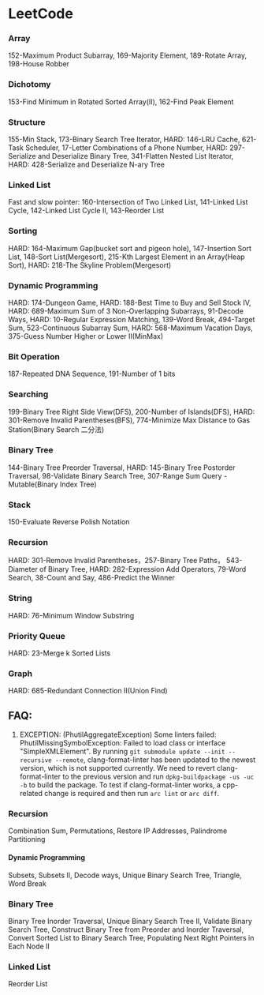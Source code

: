 # LeetCode
### Array
152-Maximum Product Subarray, 169-Majority Element, 189-Rotate Array, 198-House Robber
### Dichotomy
153-Find Minimum in Rotated Sorted Array(II), 162-Find Peak Element
### Structure
155-Min Stack, 173-Binary Search Tree Iterator, HARD: 146-LRU Cache, 621-Task Scheduler, 17-Letter Combinations of a Phone Number, HARD: 297-Serialize and Deserialize Binary Tree, 341-Flatten Nested List Iterator, HARD: 428-Serialize and Deserialize N-ary Tree
### Linked List
Fast and slow pointer: 160-Intersection of Two Linked List, 141-Linked List Cycle, 142-Linked List Cycle II, 143-Reorder List
### Sorting
HARD: 164-Maximum Gap(bucket sort and pigeon hole), 147-Insertion Sort List, 148-Sort List(Mergesort), 215-Kth Largest Element in an Array(Heap Sort), HARD: 218-The Skyline Problem(Mergesort)
### Dynamic Programming
HARD: 174-Dungeon Game, HARD: 188-Best Time to Buy and Sell Stock IV, HARD: 689-Maximum Sum of 3 Non-Overlapping Subarrays, 91-Decode Ways, HARD: 10-Regular Expression Matching, 139-Word Break, 494-Target Sum, 523-Continuous Subarray Sum, HARD: 568-Maximum Vacation Days, 375-Guess Number Higher or Lower II(MinMax)
### Bit Operation  
187-Repeated DNA Sequence, 191-Number of 1 bits
### Searching
199-Binary Tree Right Side View(DFS), 200-Number of Islands(DFS), HARD: 301-Remove Invalid Parentheses(BFS), 774-Minimize Max Distance to Gas Station(Binary Search 二分法)
### Binary Tree
144-Binary Tree Preorder Traversal, HARD: 145-Binary Tree Postorder Traversal, 98-Validate Binary Search Tree, 307-Range Sum Query - Mutable(Binary Index Tree)
### Stack
150-Evaluate Reverse Polish Notation
### Recursion 
HARD: 301-Remove Invalid Parentheses，257-Binary Tree Paths， 543-Diameter of Binary Tree, HARD: 282-Expression Add Operators, 79-Word Search, 38-Count and Say, 486-Predict the Winner
### String
HARD: 76-Minimum Window Substring
### Priority Queue
HARD: 23-Merge k Sorted Lists
### Graph
HARD: 685-Redundant Connection II(Union Find)

## FAQ:

1. EXCEPTION: (PhutilAggregateException) Some linters failed: PhutilMissingSymbolException: Failed to load class or interface "SimpleXMLElement".
  By running `git submodule update --init --recursive --remote`, clang-format-linter has been updated to the newest version, which is not supported currently. We need to revert clang-format-linter to the previous version and run `dpkg-buildpackage -us -uc -b` to build the package.
  To test if clang-format-linter works, a cpp-related change is required and then run `arc lint` or `arc diff`.


### Recursion  
Combination Sum, Permutations, Restore IP Addresses, Palindrome Partitioning
#### Dynamic Programming  
Subsets, Subsets II, Decode ways, Unique Binary Search Tree, Triangle, Word Break
### Binary Tree
Binary Tree Inorder Traversal, Unique Binary Search Tree II, Validate Binary Search Tree, Construct Binary Tree from Preorder and Inorder Traversal, Convert Sorted List to Binary Search Tree, Populating Next Right Pointers in Each Node II
### Linked List  
Reorder List
